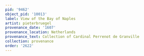 ```yaml
---
pid: '9462'
object_pid: '10013'
label: View of the Bay of Naples
artist: pieterbruegel
provenance_date: '1607'
provenance_location: Netherlands
provenance_text: Collection of Cardinal Perrenot de Granville
collection: provenance
order: '2622'
---
```


